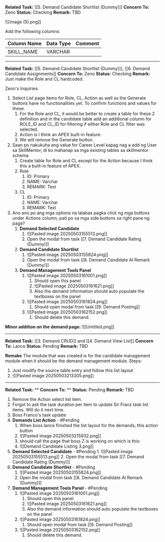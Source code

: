 **Related Task:**  [[5. Demand Candidate Shortlist (Dummy)]]
**Concern To:** Zeno
**Status:** Checking
**Remark:** TBD

![[image (5).png]]

Add the following columns:

| Column Name | Data Type | Comment |
| ----------- | --------- | ------- |
| SKILL_NAME  | VARCHAR   |         |

---

**Related Task:**  [[5. Demand Candidate Shortlist (Dummy)]], [[6. Demand Candidate Assignments]]
**Concern To:** Zeno
**Status:** Checking
**Remark:** Just make the Role and CL hardcoded .

Zeno's Inquiries:
1. Select List page items for Role, CL, Action as well as the Generate buttons have no functionalities yet. To confirm functions and values for these.
	1. For the Role and CL, it would be better to create a table for these 2 definition and in the candidate table add an additional column for ROLE_ID and CL_ID for filtering if either Role and CL filter was selected.
	2. Action is I think an APEX built-in feature.
	3. We will remove the Generate button.
2. Saan po nakukuha ang value for Career Level kapag nag a add ng User sa SkillMentor, di ko mahanap sa mga existing tables sa skillmentor schema
	1. Create table for Role and CL except for the Action because I think this a built-in feature of APEX.
	2. Role
		1. ID: Primary
		2. NAME: Varchar
		3. REMARK: Text
	3. CL
		1. ID: Primary
		2. NAME: Varchar
		3. REMARK: Text
3. Ano ano po ang mga options na lalabas pagka click ng mga buttons under Actions column, pati po sa mga side buttons sa right pane ng page?
	1. **Demand Selected Candidate**
		1. ![[Pasted image 20250503155513.png]]
		2. Open the modal from task [[7. Demand Candidate Rating (Dummy)]]
	2. **Demand Candidate Shortlist**
		1. ![[Pasted image 20250503155824.png]]
		2. Open the modal from task [[8. Demand Candidate AI Remark (Dummy)]]
	3. **Demand Management Tools Panel**
		1. ![[Pasted image 20250503161001.png]]
			1. Should open this panel
			2. ![[Pasted image 20250503161621.png]]
			3. Also the demand information should auto populate the textboxes on the panel
		2. ![[Pasted image 20250503161824.png]]
			1. Should open modal from task [[9. Demand Posting]]
		3. ![[Pasted image 20250503162152.png]]
			1. Should delete this demand.

**Minor addition on the demand page:**
![[Untitled.png]]


---
**Related Task:**  [[3. Demand CRUD]] and [[4. Demand View List]]
**Concern To:** Lance
**Status:** Pending
**Remark:** TBD

**Remake**
The module that was created is for the candidate management module when it should be the demand management module.
Steps:
1. Just modify the source table entry and follow this list layout
2. ![[Pasted image 20250503213305.png]]

---
**Related Task:**  **
**Concern To:** **
**Status:** Pending
**Remark:** TBD

1. Remove the Action select list item.
2. Forgot to ask the task duration per item to update Sir Franz task list items. Will do it next time.
3. Boss Franco's task update
4. **Demands List Action** - #Pending
	1. When boss lance finished the list layout for the demands, this action button 
	2. ![[Pasted image 20250503215932.png]]
	3. should call the page that boss Z is working on which is this:
	4. ![[Demand Candidate Listing 3.png]]
5. **Demand Selected Candidate** - #Pending
		1. ![[Pasted image 20250503155513.png]]
		2. Open the modal from task [[7. Demand Candidate Rating (Dummy)]]
6. **Demand Candidate Shortlist** - #Pending
	1. ![[Pasted image 20250503155824.png]]
	2. Open the modal from task [[8. Demand Candidate AI Remark (Dummy)]]
7. **Demand Management Tools Panel** - #Pending
	1. ![[Pasted image 20250503161001.png]]
		1. Should open this panel
		2. ![[Pasted image 20250503161621.png]]
		3. Also the demand information should auto populate the textboxes on the panel
	2. ![[Pasted image 20250503161824.png]]
		1. Should open modal from task [[9. Demand Posting]]
	3. ![[Pasted image 20250503162152.png]]
		1. Should delete this demand.